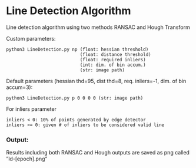 # Line Detection Algorithm

Line detection algorithm using two methods RANSAC and Hough Transform


Custom parameters:
```
python3 LineDetection.py np (float: hessian threshold) 
                            (float: distance threshold)
                            (float: required inliers)
                            (int: dim. of bin accum.)
                            (str: image path)
```

Default parameters (hessian thd=95, dist thd=8, req. inliers=-1, dim. of bin accum=3):
```
python3 LineDetection.py p 0 0 0 0 (str: image path)
```

For inliers parameter
```
inliers < 0: 10% of points generated by edge detector
inliers >= 0: given # of inliers to be considered valid line
```
### Output:

Results including both RANSAC and Hough outputs are saved as png called ”ld-[epoch].png”
